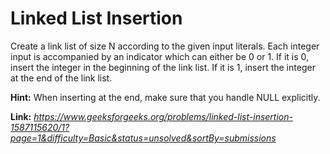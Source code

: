 # Linked List Insertion
Create a link list of size N according to the given input literals. Each integer input is accompanied by an indicator which can either be 0 or 1. If it is 0, insert the integer in the beginning of the link list. If it is 1, insert the integer at the end of the link list.   
  
**Hint:** When inserting at the end, make sure that you handle NULL explicitly.  
  
**Link:** _https://www.geeksforgeeks.org/problems/linked-list-insertion-1587115620/1?page=1&difficulty=Basic&status=unsolved&sortBy=submissions_
